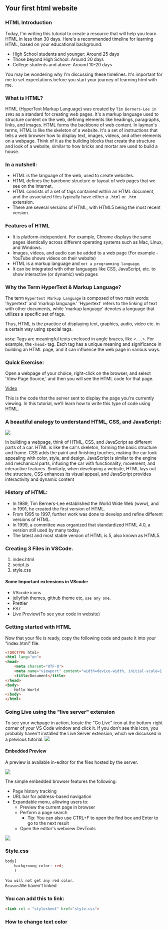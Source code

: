 ## Your first html website
### HTML Introduction

Today, I'm writing this tutorial to create a resource that will help you learn HTML in less than 30 days. Here's a recommended timeline for learning HTML, based on your educational background:

- High School students and younger: Around 25 days
- Those beyond High School: Around 20 days
- College students and above: Around 10-20 days

You may be wondering why I'm discussing these timelines. It's important for me to set expectations before you start your journey of learning html with me.


### What is HTML?
HTML (HyperText Markup Language) was created by `Tim Berners-Lee in 1991` as a standard for creating web pages. It's a markup language used to structure content on the web, defining elements like headings, paragraphs, links, and images. HTML forms the backbone of web content. In layman's terms, HTML is like the skeleton of a website. It's a set of instructions that tells a web browser how to display text, images, videos, and other elements on a webpage. Think of it as the building blocks that create the structure and look of a website, similar to how bricks and mortar are used to build a house.

### In a nutshell:

- HTML is the language of the web, used to create websites.
- HTML defines the barebone structure or layout of web pages that we see on the Internet.
- HTML consists of a set of tags contained within an HTML document, and the associated files typically have either a `.html` or `.htm`       
  extension.
- There are several versions of HTML, with HTML5 being the most recent version.

### Features of HTML
- It is platform-independent. For example, Chrome displays the same pages identically across 
  different operating systems such as Mac, Linux, and Windows.
- Images, videos, and audio can be added to a web page (For example - YouTube shows videos on 
  their website)
- HTML is a markup language and `not a programming language`.
- It can be integrated with other languages like CSS, JavaScript, etc. to show interactive (or 
  dynamic) web pages
### Why the Term HyperText & Markup Language?
The term `Hypertext Markup Language` is composed of two main words: 'hypertext' and 'markup language.' 'Hypertext' refers to the linking of text with other documents, while 'markup language' denotes a language that utilizes a specific set of tags.

Thus, HTML is the practice of displaying text, graphics, audio, video etc. in a certain way using special tags.

`Note`: Tags are meaningful texts enclosed in angle braces, like `<...>`. For example, the `<head>` tag. Each tag has a unique meaning and significance in building an HTML page, and it can influence the web page in various ways.

### Quick Exercise:
Open a webpage of your choice, right-click on the browser, and select 'View Page Source,' and then you will see the HTML code for that page.

[Video](https://cwh-full-next-space.fra1.cdn.digitaloceanspaces.com/tutorial/html-home/view-page-source.mp4)
  

This is the code that the server sent to display the page you're currently viewing. In this tutorial, we'll learn how to write this type of code using HTML.

### A beautiful analogy to understand HTML, CSS, and JavaScript:
<img src="https://media.licdn.com/dms/image/D4D22AQHT1UrScknrBA/feedshare-shrink_2048_1536/0/1714834822376?e=2147483647&v=beta&t=d6J8h-ZdoipoEhdQpJoHYcYs_KXHyj89KRlAMZsbQX8">

In building a webpage, think of HTML, CSS, and JavaScript as different parts of a car. HTML is like the car's skeleton, forming the basic structure and frame. CSS adds the paint and finishing touches, making the car look appealing with color, style, and design. JavaScript is similar to the engine and mechanical parts, infusing the car with functionality, movement, and interactive features. Similarly, when developing a website, HTML lays out the structure, CSS enhances its visual appeal, and JavaScript provides interactivity and dynamic content

### History of HTML:
- In 1989, Tim Berners-Lee established the World Wide Web (www), and in 1991, he created the first version of HTML.
- From 1995 to 1997, further work was done to develop and refine different versions of HTML.
- In 1999, a committee was organized that standardized HTML 4.0, a version still used by many today.
- The latest and most stable version of HTML is 5, also known as HTML5.

### Creating 3 Files in VSCode.
1. index.html
2. script.js
3. style.css

#### Some Important extensions in VScode:
- VScode icons.
- jellyfish themes, github theme etc, `use any one`.
- Prettier
- ES7
- Live Preview(To see your code in website)

### Getting started with HTML

Now that your file is ready, copy the following code and paste it into your "index.html" file.

```html
<!DOCTYPE html>
<html lang="en">
<head>
    <meta charset="UTF-8">
    <meta name="viewport" content="width=device-width, initial-scale=1.0">
    <title>Document</title>
</head>
<body>
    Hello World
</body>
</html>
```
### Going Live using the "live server" extension
To see your webpage in action, locate the "Go Live" icon at the bottom-right corner of your VS Code window and click it. If you don't see this icon, you probably haven't installed the Live Server extension, which we discussed in a previous tutorial.
<img src="https://raw.githubusercontent.com/microsoft/vscode-livepreview/main/img/browser-demo.gif">

#### Embedded Preview
A preview is available in-editor for the files hosted by the server.<br>

<img src="https://raw.githubusercontent.com/microsoft/vscode-livepreview/main/img/browser-demo.gif">

The simple embedded browser features the following:

- Page history tracking
- URL bar for address-based navigation
- Expandable menu, allowing users to:
  - Preview the current page in browser
  - Perform a page search
      - Tip: You can also use CTRL+F to open the find box and Enter to go to the next result
  - Open the editor's webview DevTools<br>
  
<img src="https://raw.githubusercontent.com/microsoft/vscode-livepreview/main/img/find-demo.gif">

### Style.css

```css
body{
    backgroung-color: red;
    )
```
`You will not get any red color`.
<br>
`Reason`:We haven't linked 
<br>
### You can add this to link:
```html
<link rel = "stylesheet" href="style.css">
```
### How to change text color

<script src="https://codepen.io/web-dot-dev/pen/oNymmWw></script>

